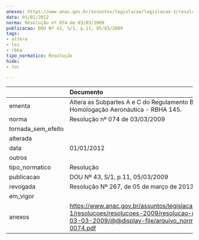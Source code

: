 ```yaml
---
anexos: https://www.anac.gov.br/assuntos/legislacao/legislacao-1/resolucoes/resolucoes-2009/resolucao-no-074-de-03-03-2009/@@display-file/arquivo_norma/RA2009-0074.pdf
data: 01/01/2012
norma: Resolução nº 074 de 03/03/2009
publicacao: DOU Nº 43, S/1, p.11, 05/03/2009
tags:
- altera
- lei
- rbha
tipo_normatico: Resolução
hide: 
- toc 
 
---
```


|                    | Documento                                                                                                                                                       |
|:-------------------|:----------------------------------------------------------------------------------------------------------------------------------------------------------------|
| ementa             | Altera as Subpartes A e C do Regulamento Brasileiro de Homologação Aeronáutica - RBHA 145.                                                                      |
| norma              | Resolução nº 074 de 03/03/2009                                                                                                                                  |
| tornada_sem_efeito |                                                                                                                                                                 |
| alterada           |                                                                                                                                                                 |
| data               | 01/01/2012                                                                                                                                                      |
| outros             |                                                                                                                                                                 |
| tipo_normatico     | Resolução                                                                                                                                                       |
| publicacao         | DOU Nº 43, S/1, p.11, 05/03/2009                                                                                                                                |
| revogada           | Resolução Nº 267, de 05 de março de 2013                                                                                                                        |
| em_vigor           |                                                                                                                                                                 |
| anexos             | https://www.anac.gov.br/assuntos/legislacao/legislacao-1/resolucoes/resolucoes-2009/resolucao-no-074-de-03-03-2009/@@display-file/arquivo_norma/RA2009-0074.pdf |